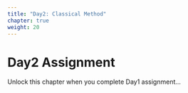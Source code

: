 ```yaml
---
title: "Day2: Classical Method"
chapter: true
weight: 20
---
```


# Day2 Assignment

Unlock this chapter when you complete Day1 assignment...
